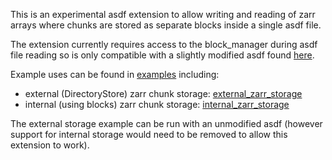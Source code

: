 This is an experimental asdf extension to allow writing and reading
of zarr arrays where chunks are stored as separate blocks inside a
single asdf file.

The extension currently requires access to the block_manager during
asdf file reading so is only compatible with a slightly modified asdf
found [here](https://github.com/braingram/asdf/tree/feature/zarr_chunking).

Example uses can be found in [examples](examples) including:
- external (DirectoryStore) zarr chunk storage: [external_zarr_storage](examples/external_zarr_storage/test.py)
- internal (using blocks) zarr chunk storage: [internal_zarr_storage](examples/internal_zarr_storage/test.py)

The external storage example can be run with an unmodified asdf (however
support for internal storage would need to be removed to allow this
extension to work).
